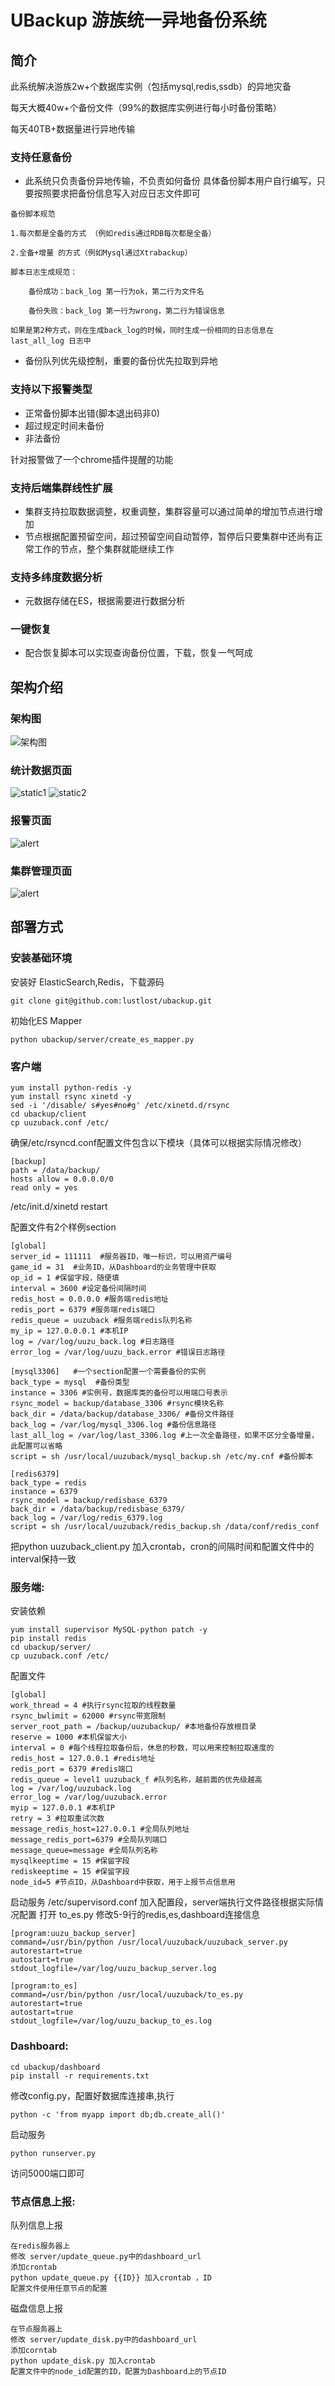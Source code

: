 # UBackup 游族统一异地备份系统

## 简介

此系统解决游族2w+个数据库实例（包括mysql,redis,ssdb）的异地灾备

每天大概40w+个备份文件（99%的数据库实例进行每小时备份策略）

每天40TB+数据量进行异地传输

### 支持任意备份
- 此系统只负责备份异地传输，不负责如何备份
具体备份脚本用户自行编写，只要按照要求把备份信息写入对应日志文件即可

```
备份脚本规范

1.每次都是全备的方式 （例如redis通过RDB每次都是全备）

2.全备+增量 的方式（例如Mysql通过Xtrabackup）
 
脚本日志生成规范：

    备份成功：back_log 第一行为ok，第二行为文件名

    备份失败：back_log 第一行为wrong，第二行为错误信息

如果是第2种方式，则在生成back_log的时候，同时生成一份相同的日志信息在last_all_log 日志中
```

- 备份队列优先级控制，重要的备份优先拉取到异地

### 支持以下报警类型
- 正常备份脚本出错(脚本退出码非0)
- 超过规定时间未备份
- 非法备份

针对报警做了一个chrome插件提醒的功能

### 支持后端集群线性扩展

- 集群支持拉取数据调整，权重调整，集群容量可以通过简单的增加节点进行增加
- 节点根据配置预留空间，超过预留空间自动暂停，暂停后只要集群中还尚有正常工作的节点，整个集群就能继续工作

### 支持多纬度数据分析
- 元数据存储在ES，根据需要进行数据分析

### 一键恢复
- 配合恢复脚本可以实现查询备份位置，下载，恢复一气呵成

## 架构介绍

### 架构图
![架构图](https://cloud.githubusercontent.com/assets/3296743/15817881/c18875f2-2c0c-11e6-8258-a3c2caf7cc24.png)

### 统计数据页面
![static1](https://cloud.githubusercontent.com/assets/3296743/15818212/974bf8c0-2c0e-11e6-90f2-216eb0db25e8.png)
![static2](https://cloud.githubusercontent.com/assets/3296743/15818211/974a3634-2c0e-11e6-9d14-983b3e5aa6ae.png)

### 报警页面
![alert](https://cloud.githubusercontent.com/assets/3296743/15818208/973ef350-2c0e-11e6-8c4c-bbfe6aca3447.png)

### 集群管理页面
![alert](https://cloud.githubusercontent.com/assets/3296743/15818209/9743a77e-2c0e-11e6-9296-6785873788d8.png)

## 部署方式

### 安装基础环境
安装好 ElasticSearch,Redis，下载源码
```
git clone git@github.com:lustlost/ubackup.git
```
初始化ES Mapper
```
python ubackup/server/create_es_mapper.py
```


### 客户端

```
yum install python-redis -y
yum install rsync xinetd -y
sed -i '/disable/ s#yes#no#g' /etc/xinetd.d/rsync
cd ubackup/client
cp uuzuback.conf /etc/

```
确保/etc/rsyncd.conf配置文件包含以下模块（具体可以根据实际情况修改）

```
[backup]
path = /data/backup/
hosts allow = 0.0.0.0/0
read only = yes
```

/etc/init.d/xinetd restart


配置文件有2个样例section
```
[global]
server_id = 111111  #服务器ID，唯一标识，可以用资产编号
game_id = 31  #业务ID，从Dashboard的业务管理中获取
op_id = 1 #保留字段，随便填
interval = 3600 #设定备份间隔时间
redis_host = 0.0.0.0 #服务端redis地址
redis_port = 6379 #服务端redis端口
redis_queue = uuzuback #服务端redis队列名称
my_ip = 127.0.0.0.1 #本机IP
log = /var/log/uuzu_back.log #日志路径
error_log = /var/log/uuzu_back.error #错误日志路径

[mysql3306]   #一个section配置一个需要备份的实例
back_type = mysql  #备份类型
instance = 3306 #实例号，数据库类的备份可以用端口号表示
rsync_model = backup/database_3306 #rsync模块名称
back_dir = /data/backup/database_3306/ #备份文件路径
back_log = /var/log/mysql_3306.log #备份信息路径
last_all_log = /var/log/last_3306.log #上一次全备路径，如果不区分全备增量，此配置可以省略
script = sh /usr/local/uuzuback/mysql_backup.sh /etc/my.cnf #备份脚本

[redis6379]
back_type = redis
instance = 6379
rsync_model = backup/redisbase_6379
back_dir = /data/backup/redisbase_6379/
back_log = /var/log/redis_6379.log
script = sh /usr/local/uuzuback/redis_backup.sh /data/conf/redis_conf
```

把python uuzuback_client.py 加入crontab，cron的间隔时间和配置文件中的interval保持一致


### 服务端:
安装依赖
```
yum install supervisor MySQL-python patch -y
pip install redis
cd ubackup/server/
cp uuzuback.conf /etc/

```

配置文件
```
[global]
work_thread = 4 #执行rsync拉取的线程数量
rsync_bwlimit = 62000 #rsync带宽限制
server_root_path = /backup/uuzubackup/ #本地备份存放根目录
reserve = 1000 #本机保留大小
interval = 0 #每个线程拉取备份后，休息的秒数，可以用来控制拉取速度的
redis_host = 127.0.0.1 #redis地址
redis_port = 6379 #redis端口
redis_queue = level1 uuzuback_f #队列名称，越前面的优先级越高
log = /var/log/uuzuback.log 
error_log = /var/log/uuzuback.error
myip = 127.0.0.1 #本机IP
retry = 3 #拉取重试次数
message_redis_host=127.0.0.1 #全局队列地址
message_redis_port=6379 #全局队列端口
message_queue=message #全局队列名称
mysqlkeeptime = 15 #保留字段
rediskeeptime = 15 #保留字段
node_id=5 #节点ID，从Dashboard中获取，用于上报节点信息用
```

启动服务
/etc/supervisord.conf 加入配置段，server端执行文件路径根据实际情况配置
打开 to_es.py
修改5-9行的redis,es,dashboard连接信息

```
[program:uuzu_backup_server]
command=/usr/bin/python /usr/local/uuzuback/uuzuback_server.py
autorestart=true
autostart=true
stdout_logfile=/var/log/uuzu_backup_server.log

[program:to_es]
command=/usr/bin/python /usr/local/uuzuback/to_es.py
autorestart=true
autostart=true
stdout_logfile=/var/log/uuzu_backup_to_es.log
```

### Dashboard:
```
cd ubackup/dashboard
pip install -r requirements.txt
```

修改config.py，配置好数据库连接串,执行

```
python -c 'from myapp import db;db.create_all()'
```
启动服务
```
python runserver.py
```
访问5000端口即可

### 节点信息上报:

队列信息上报
```
在redis服务器上
修改 server/update_queue.py中的dashboard_url
添加crontab
python update_queue.py {{ID}} 加入crontab ，ID
配置文件使用任意节点的配置
```
磁盘信息上报
```
在节点服务器上
修改 server/update_disk.py中的dashboard_url
添加corntab
python update_disk.py 加入crontab
配置文件中的node_id配置的ID，配置为Dashboard上的节点ID

```
